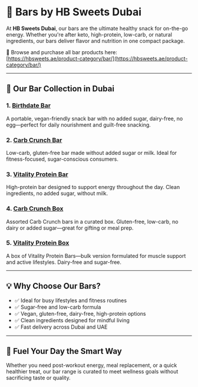 # 🥜 Bars by HB Sweets Dubai

At **HB Sweets Dubai**, our bars are the ultimate healthy snack for on-the-go energy. Whether you're after keto, high-protein, low-carb, or natural ingredients, our bars deliver flavor and nutrition in one compact package.

🛒 Browse and purchase all bar products here: [https://hbsweets.ae/product-category/bar/](https://hbsweets.ae/product-category/bar/)

---

## 🌟 Our Bar Collection in Dubai

### 1. [Birthdate Bar](https://hbsweets.ae/product/birthdate-bar/)  
A portable, vegan-friendly snack bar with no added sugar, dairy-free, no egg—perfect for daily nourishment and guilt-free snacking.

### 2. [Carb Crunch Bar](https://hbsweets.ae/product/carb-crunch-bar/)  
Low-carb, gluten-free bar made without added sugar or milk. Ideal for fitness-focused, sugar-conscious consumers.

### 3. [Vitality Protein Bar](https://hbsweets.ae/product/vitality-protein-bar/)  
High-protein bar designed to support energy throughout the day. Clean ingredients, no added sugar, without milk.

### 4. [Carb Crunch Box](https://hbsweets.ae/product/carb-crunch-box/)  
Assorted Carb Crunch bars in a curated box. Gluten-free, low-carb, no dairy or added sugar—great for gifting or meal prep.

### 5. [Vitality Protein Box](https://hbsweets.ae/product/vitality-protein-box/)  
A box of Vitality Protein Bars—bulk version formulated for muscle support and active lifestyles. Dairy-free and sugar-free.

---

## 💡 Why Choose Our Bars?

- ✅ Ideal for busy lifestyles and fitness routines  
- ✅ Sugar-free and low-carb formula  
- ✅ Vegan, gluten-free, dairy-free, high-protein options  
- ✅ Clean ingredients designed for mindful living  
- ✅ Fast delivery across Dubai and UAE  

---

## 🚀 Fuel Your Day the Smart Way

Whether you need post-workout energy, meal replacement, or a quick healthier treat, our bar range is curated to meet wellness goals without sacrificing taste or quality.
